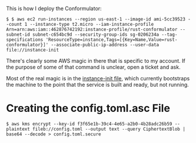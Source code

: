 This is how I deploy the Conformulator:
```
$ $ aws ec2 run-instances --region us-east-1 --image-id ami-5cc39523 --count 1 --instance-type t2.micro --iam-instance-profile Arn=arn:aws:iam::462876742192:instance-profile/rust-conformulator --subnet-id subnet-c654bc9d --security-group-ids sg-0206234a --tag-specifications 'ResourceType=instance,Tags=[{Key=Name,Value=rust-conformulator}]' --associate-public-ip-address --user-data file://instance-init
```

There's clearly some AWS magic in there that is specific to my account. If the purpose of some of that command is unclear, open a ticket and ask.

Most of the real magic is in the [instance-init file](instance-init), which currently bootstraps the machine to the point that the service is built and ready, but not running.

# Creating the config.toml.asc File
```
$ aws kms encrypt --key-id f3f65e1b-39c4-4e65-a2b0-4b28adc26b59 --plaintext fileb://config.toml --output text --query CiphertextBlob | base64 --decode > config.toml.secure
```
